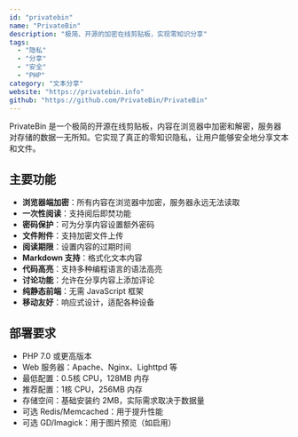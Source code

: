 ```yaml
---
id: "privatebin"
name: "PrivateBin"
description: "极简、开源的加密在线剪贴板，实现零知识分享"
tags:
  - "隐私"
  - "分享"
  - "安全"
  - "PHP"
category: "文本分享"
website: "https://privatebin.info"
github: "https://github.com/PrivateBin/PrivateBin"
---
```


PrivateBin 是一个极简的开源在线剪贴板，内容在浏览器中加密和解密，服务器对存储的数据一无所知。它实现了真正的零知识隐私，让用户能够安全地分享文本和文件。

## 主要功能

- **浏览器端加密**：所有内容在浏览器中加密，服务器永远无法读取
- **一次性阅读**：支持阅后即焚功能
- **密码保护**：可为分享内容设置额外密码
- **文件附件**：支持加密文件上传
- **阅读期限**：设置内容的过期时间
- **Markdown 支持**：格式化文本内容
- **代码高亮**：支持多种编程语言的语法高亮
- **讨论功能**：允许在分享内容上添加评论
- **纯静态前端**：无需 JavaScript 框架
- **移动友好**：响应式设计，适配各种设备

## 部署要求

- PHP 7.0 或更高版本
- Web 服务器：Apache、Nginx、Lighttpd 等
- 最低配置：0.5核 CPU，128MB 内存
- 推荐配置：1核 CPU，256MB 内存
- 存储空间：基础安装约 2MB，实际需求取决于数据量
- 可选 Redis/Memcached：用于提升性能
- 可选 GD/Imagick：用于图片预览（如启用） 